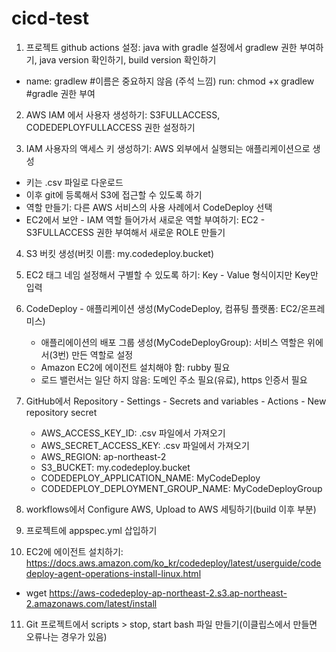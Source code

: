 # cicd-test

1. 프로젝트 github actions 설정: java with gradle 설정에서 gradlew 권한 부여하기, java version 확인하기, build version 확인하기
  - name: gradlew #이름은 중요하지 않음 (주석 느낌)
    run: chmod +x gradlew #gradle 권한 부여


2. AWS IAM 에서 사용자 생성하기: S3FULLACCESS, CODEDEPLOYFULLACCESS 권한 설정하기


3. IAM 사용자의 액세스 키 생성하기: AWS 외부에서 실행되는 애플리케이션으로 생성
  - 키는 .csv 파일로 다운로드
  - 이후 git에 등록해서 S3에 접근할 수 있도록 하기
  - 역할 만들기: 다른 AWS 서비스의 사용 사례에서 CodeDeploy 선택
  - EC2에서 보안 - IAM 역할 들어가서 새로운 역할 부여하기: EC2 - S3FULLACCESS 권한 부여해서 새로운 ROLE 만들기


4. S3 버킷 생성(버킷 이름: my.codedeploy.bucket)


5. EC2 태그 네임 설정해서 구별할 수 있도록 하기: Key - Value 형식이지만 Key만 입력


6. CodeDeploy - 애플리케이션 생성(MyCodeDeploy, 컴퓨팅 플랫폼: EC2/온프레미스)
   - 애플리에이션의 배포 그룹 생성(MyCodeDeployGroup): 서비스 역할은 위에서(3번) 만든 역할로 설정
   - Amazon EC2에 에이전트 설치해야 함: rubby 필요
   - 로드 밸런서는 일단 하지 않음: 도메인 주소 필요(유료), https 인증서 필요


7. GitHub에서 Repository - Settings - Secrets and variables - Actions - New repository secret
   - AWS_ACCESS_KEY_ID: .csv 파일에서 가져오기
   - AWS_SECRET_ACCESS_KEY: .csv 파일에서 가져오기
   - AWS_REGION: ap-northeast-2
   - S3_BUCKET: my.codedeploy.bucket
   - CODEDEPLOY_APPLICATION_NAME: MyCodeDeploy
   - CODEDEPLOY_DEPLOYMENT_GROUP_NAME: MyCodeDeployGroup


8. workflows에서 Configure AWS, Upload to AWS 세팅하기(build 이후 부분)


9. 프로젝트에 appspec.yml 삽입하기


10. EC2에 에이전트 설치하기: https://docs.aws.amazon.com/ko_kr/codedeploy/latest/userguide/codedeploy-agent-operations-install-linux.html
   - wget https://aws-codedeploy-ap-northeast-2.s3.ap-northeast-2.amazonaws.com/latest/install


11. Git 프로젝트에서 scripts > stop, start bash 파일 만들기(이클립스에서 만들면 오류나는 경우가 있음)
